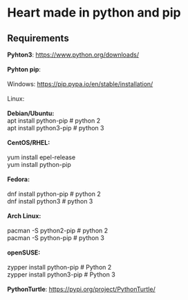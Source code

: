 # Heart made in python and pip

## Requirements

**Pyhton3**: https://www.python.org/downloads/ </br>
</br>
**Pyhton pip**: </br>
</br>
Windows: https://pip.pypa.io/en/stable/installation/</br>
</br>
Linux: </br>
</br>
**Debian/Ubuntu:** </br>
apt install python-pip	# python 2 </br>
apt install python3-pip	# python 3 </br>
</br>
**CentOS/RHEL:** </br>
</br>
yum install epel-release </br>
yum install python-pip </br>
</br>
**Fedora:**</br>
</br>
dnf install python-pip	# python 2 </br>
dnf install python3		# python 3 </br>
</br>
**Arch Linux:** </br>
</br>
pacman -S python2-pip		# python 2 </br>
pacman -S python-pip		# python 3 </br>
</br>
**openSUSE:** </br>
</br>
zypper install python-pip	# Python 2 </br>
zypper install python3-pip	# Python 3 </br>
</br>
**PythonTurtle**: https://pypi.org/project/PythonTurtle/

